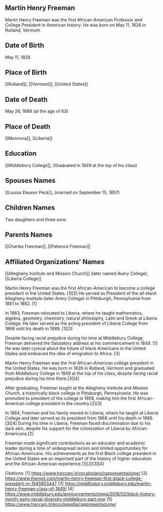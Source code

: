 ## Martin Henry Freeman
Martin Henry Freeman was the first African-American Professor and College President in American history. He was born on May 11, 1826 in Rutland, Vermont.

## Date of Birth
May 11, 1826

## Place of Birth
[[Rutland]], [[Vermont]], [[United States]]

## Date of Death
May 26, 1889 (at the age of 63)

## Place of Death
[[Monrovia]], [[Liberia]]

## Education
[[Middlebury College]], (Graduated in 1849 at the top of his class)

## Spouses Names
[[Louisa Eleanor Peck]], (married on September 15, 1857)

## Children Names
Two daughters and three sons

## Parents Names
[[Charles Freeman]], [[Patience Freeman]]

## Affiliated Organizations' Names
[[Allegheny Institute and Mission Church]] (later named Avery College), [[Liberia College]]

Martin Henry Freeman was the first African-American to become a college president in the United States. [1][2] He served as President of the all-black Allegheny Institute (later Avery College) in Pittsburgh, Pennsylvania from 1851 to 1862. [1] 

In 1863, Freeman relocated to Liberia, where he taught mathematics, algebra, geometry, chemistry, natural philosophy, Latin and Greek at Liberia College. He later served as the acting president of Liberia College from 1868 until his death in 1889. [1][3]

Despite facing racial prejudice during his time at Middlebury College, Freeman delivered the Salutatory address at his commencement in 1849. [1] He was later cynical about the future of black Americans in the United States and embraced the idea of emigration to Africa. [3]

Martin Henry Freeman was the first African-American college president in the United States. He was born in 1826 in Rutland, Vermont and graduated from Middlebury College in 1849 at the top of his class, despite facing racial prejudice during his time there.[3][4] 

After graduating, Freeman taught at the Allegheny Institute and Mission Church, a historically black college in Pittsburgh, Pennsylvania. He was promoted to president of the college in 1856, making him the first African-American college president in the country.[2][3]

In 1864, Freeman and his family moved to Liberia, where he taught at Liberia College and later served as its president from 1868 until his death in 1889.[3][4] During his time in Liberia, Freeman faced discrimination due to his dark skin, despite his support for the colonization of Liberia by African-Americans.[2]

Freeman made significant contributions as an educator and academic leader during a time of widespread racism and limited opportunities for African-Americans. His achievements as the first Black college president in the United States are an important part of the history of higher education and the African-American experience.[1][2][3][4]

Citations:
[1] https://www.treccani.it/vocabolario/rappresentazione/
[2] https://www.theroot.com/martin-henry-freeman-first-black-college-president-in-1845953447
[3] https://middhistory.middlebury.edu/martin-henry-freeman-class-of-1849/
[4] https://www.middlebury.edu/announcements/news/2016/02/black-history-month-early-racial-diversity-middlebury-part-one
[5] https://www.treccani.it/enciclopedia/rappresentazione/